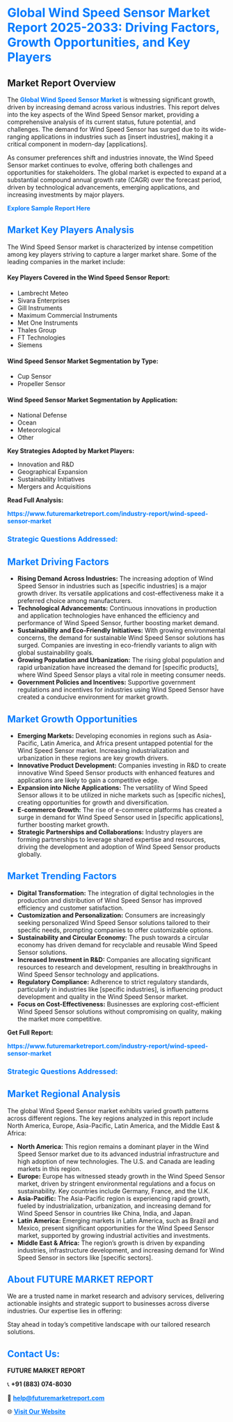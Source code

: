 <h1 style="color: #007BFF;">Global Wind Speed Sensor Market Report 2025-2033: Driving Factors, Growth Opportunities, and Key Players</h1>

<section id="overview">
<h2>Market Report Overview</h2>
<p>The <a href="https://www.futuremarketreport.com/industry-report/wind-speed-sensor-market" style="color: #007BFF; text-decoration: none;"><strong>Global Wind Speed Sensor Market</strong></a> is witnessing significant growth, driven by increasing demand across various industries. This report delves into the key aspects of the Wind Speed Sensor market, providing a comprehensive analysis of its current status, future potential, and challenges. The demand for Wind Speed Sensor has surged due to its wide-ranging applications in industries such as [insert industries], making it a critical component in modern-day [applications].</p>
<p>As consumer preferences shift and industries innovate, the Wind Speed Sensor market continues to evolve, offering both challenges and opportunities for stakeholders. The global market is expected to expand at a substantial compound annual growth rate (CAGR) over the forecast period, driven by technological advancements, emerging applications, and increasing investments by major players.</p>
</section>

<section id="overview">
<p><a href="https://www.futuremarketreport.com/request-sample/reportId=81616" style="color: #007BFF; text-decoration: none;"><strong>Explore Sample Report Here</strong></a></p>
</section>

<section id="key-players">
<h2 style="color: #007BFF;">Market Key Players Analysis</h2>
<p>The Wind Speed Sensor market is characterized by intense competition among key players striving to capture a larger market share. Some of the leading companies in the market include:</p>
<h4>Key Players Covered in the Wind Speed Sensor Report:</h4>
<ul><li>Lambrecht Meteo</li><li>Sivara Enterprises</li><li>Gill Instruments</li><li>Maximum Commercial Instruments</li><li>Met One Instruments</li><li>Thales Group</li><li>FT Technologies</li><li>Siemens</li></ul>
<h4>Wind Speed Sensor Market Segmentation by Type:</h4>
<ul><li>Cup Sensor</li><li>Propeller Sensor</li></ul>

<h4>Wind Speed Sensor Market Segmentation by Application:</h4>
<ul><li>National Defense</li><li>Ocean</li><li>Meteorological</li><li>Other</li></ul>
<p><strong>Key Strategies Adopted by Market Players:</strong></p>
<ul>
<li>Innovation and R&D</li>
<li>Geographical Expansion</li>
<li>Sustainability Initiatives</li>
<li>Mergers and Acquisitions</li>
</ul>
</section>

<section>
<p><strong>Read Full Analysis: </strong></p><a href="https://www.futuremarketreport.com/industry-report/wind-speed-sensor-market" style="color: #007BFF; text-decoration: none;"><strong>https://www.futuremarketreport.com/industry-report/wind-speed-sensor-market</strong></a>
<h3 style="color: #007BFF;">Strategic Questions Addressed:</h3>
</section>

<section id="driving-factors">
<h2 style="color: #007BFF;">Market Driving Factors</h2>
<ul>
<li><strong>Rising Demand Across Industries:</strong> The increasing adoption of Wind Speed Sensor in industries such as [specific industries] is a major growth driver. Its versatile applications and cost-effectiveness make it a preferred choice among manufacturers.</li>
<li><strong>Technological Advancements:</strong> Continuous innovations in production and application technologies have enhanced the efficiency and performance of Wind Speed Sensor, further boosting market demand.</li>
<li><strong>Sustainability and Eco-Friendly Initiatives:</strong> With growing environmental concerns, the demand for sustainable Wind Speed Sensor solutions has surged. Companies are investing in eco-friendly variants to align with global sustainability goals.</li>
<li><strong>Growing Population and Urbanization:</strong> The rising global population and rapid urbanization have increased the demand for [specific products], where Wind Speed Sensor plays a vital role in meeting consumer needs.</li>
<li><strong>Government Policies and Incentives:</strong> Supportive government regulations and incentives for industries using Wind Speed Sensor have created a conducive environment for market growth.</li>
</ul>
</section>

<section id="growth-opportunities">
<h2 style="color: #007BFF;">Market Growth Opportunities</h2>
<ul>
<li><strong>Emerging Markets:</strong> Developing economies in regions such as Asia-Pacific, Latin America, and Africa present untapped potential for the Wind Speed Sensor market. Increasing industrialization and urbanization in these regions are key growth drivers.</li>
<li><strong>Innovative Product Development:</strong> Companies investing in R&D to create innovative Wind Speed Sensor products with enhanced features and applications are likely to gain a competitive edge.</li>
<li><strong>Expansion into Niche Applications:</strong> The versatility of Wind Speed Sensor allows it to be utilized in niche markets such as [specific niches], creating opportunities for growth and diversification.</li>
<li><strong>E-commerce Growth:</strong> The rise of e-commerce platforms has created a surge in demand for Wind Speed Sensor used in [specific applications], further boosting market growth.</li>
<li><strong>Strategic Partnerships and Collaborations:</strong> Industry players are forming partnerships to leverage shared expertise and resources, driving the development and adoption of Wind Speed Sensor products globally.</li>
</ul>
</section>

<section id="trending-factors">
<h2 style="color: #007BFF;">Market Trending Factors</h2>
<ul>
<li><strong>Digital Transformation:</strong> The integration of digital technologies in the production and distribution of Wind Speed Sensor has improved efficiency and customer satisfaction.</li>
<li><strong>Customization and Personalization:</strong> Consumers are increasingly seeking personalized Wind Speed Sensor solutions tailored to their specific needs, prompting companies to offer customizable options.</li>
<li><strong>Sustainability and Circular Economy:</strong> The push towards a circular economy has driven demand for recyclable and reusable Wind Speed Sensor solutions.</li>
<li><strong>Increased Investment in R&D:</strong> Companies are allocating significant resources to research and development, resulting in breakthroughs in Wind Speed Sensor technology and applications.</li>
<li><strong>Regulatory Compliance:</strong> Adherence to strict regulatory standards, particularly in industries like [specific industries], is influencing product development and quality in the Wind Speed Sensor market.</li>
<li><strong>Focus on Cost-Effectiveness:</strong> Businesses are exploring cost-efficient Wind Speed Sensor solutions without compromising on quality, making the market more competitive.</li>
</ul>
</section>

<section>
<p><strong>Get Full Report: </strong></p><a href="https://www.futuremarketreport.com/industry-report/wind-speed-sensor-market" style="color: #007BFF; text-decoration: none;"><strong>https://www.futuremarketreport.com/industry-report/wind-speed-sensor-market</strong></a>
<h3 style="color: #007BFF;">Strategic Questions Addressed:</h3>
</section>


<section id="regional-analysis">
<h2 style="color: #007BFF;">Market Regional Analysis</h2>
<p>The global Wind Speed Sensor market exhibits varied growth patterns across different regions. The key regions analyzed in this report include North America, Europe, Asia-Pacific, Latin America, and the Middle East & Africa:</p>
<ul>
<li><strong>North America:</strong> This region remains a dominant player in the Wind Speed Sensor market due to its advanced industrial infrastructure and high adoption of new technologies. The U.S. and Canada are leading markets in this region.</li>
<li><strong>Europe:</strong> Europe has witnessed steady growth in the Wind Speed Sensor market, driven by stringent environmental regulations and a focus on sustainability. Key countries include Germany, France, and the U.K.</li>
<li><strong>Asia-Pacific:</strong> The Asia-Pacific region is experiencing rapid growth, fueled by industrialization, urbanization, and increasing demand for Wind Speed Sensor in countries like China, India, and Japan.</li>
<li><strong>Latin America:</strong> Emerging markets in Latin America, such as Brazil and Mexico, present significant opportunities for the Wind Speed Sensor market, supported by growing industrial activities and investments.</li>
<li><strong>Middle East & Africa:</strong> The region’s growth is driven by expanding industries, infrastructure development, and increasing demand for Wind Speed Sensor in sectors like [specific sectors].</li>
</ul>
</section>

<footer>
<h2 style="color: #007BFF;">About FUTURE MARKET REPORT</h2>
<p>We are a trusted name in market research and advisory services, delivering actionable insights and strategic support to businesses across diverse industries. Our expertise lies in offering:</p>

<p>Stay ahead in today’s competitive landscape with our tailored research solutions.</p>

<h2 style="color: #007BFF;">Contact Us:</h2>
<p><strong>FUTURE MARKET REPORT</strong></p>
<p>📞 <strong>+91 (883) 074-8030</strong></p>
<p>📧 <strong><a href="mailto:help@futuremarketreport.com" style="color: #007BFF;">help@futuremarketreport.com</a></strong></p>
<p>🌐 <strong><a href="https://www.futuremarketreport.com/" style="color: #007BFF;">Visit Our Website</a></strong></p>
</footer>